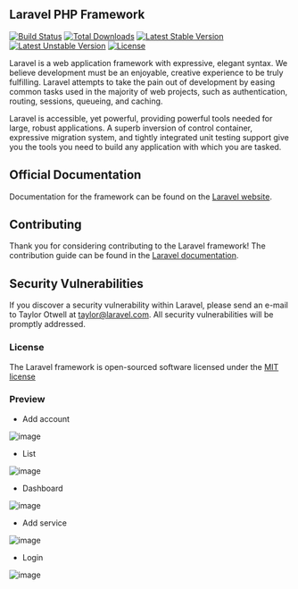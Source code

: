 ## Laravel PHP Framework

[![Build Status](https://travis-ci.org/laravel/framework.svg)](https://travis-ci.org/laravel/framework)
[![Total Downloads](https://poser.pugx.org/laravel/framework/d/total.svg)](https://packagist.org/packages/laravel/framework)
[![Latest Stable Version](https://poser.pugx.org/laravel/framework/v/stable.svg)](https://packagist.org/packages/laravel/framework)
[![Latest Unstable Version](https://poser.pugx.org/laravel/framework/v/unstable.svg)](https://packagist.org/packages/laravel/framework)
[![License](https://poser.pugx.org/laravel/framework/license.svg)](https://packagist.org/packages/laravel/framework)

Laravel is a web application framework with expressive, elegant syntax. We believe development must be an enjoyable, creative experience to be truly fulfilling. Laravel attempts to take the pain out of development by easing common tasks used in the majority of web projects, such as authentication, routing, sessions, queueing, and caching.

Laravel is accessible, yet powerful, providing powerful tools needed for large, robust applications. A superb inversion of control container, expressive migration system, and tightly integrated unit testing support give you the tools you need to build any application with which you are tasked.

## Official Documentation

Documentation for the framework can be found on the [Laravel website](http://laravel.com/docs).

## Contributing

Thank you for considering contributing to the Laravel framework! The contribution guide can be found in the [Laravel documentation](http://laravel.com/docs/contributions).

## Security Vulnerabilities

If you discover a security vulnerability within Laravel, please send an e-mail to Taylor Otwell at taylor@laravel.com. All security vulnerabilities will be promptly addressed.

### License

The Laravel framework is open-sourced software licensed under the [MIT license](http://opensource.org/licenses/MIT)

### Preview

- Add account

![image](http://zhouqj.com/blog/wp-content/uploads/2015/09/git_laravel_account.jpg)

- List

![image](http://zhouqj.com/blog/wp-content/uploads/2015/09/git_laravel_beautician-1024x589.jpg)

- Dashboard

![image](http://zhouqj.com/blog/wp-content/uploads/2015/09/git_laravel_index-1024x670.jpg)

- Add service

![image](http://zhouqj.com/blog/wp-content/uploads/2015/09/git_laravel_service-1024x589.jpg)

- Login

![image](http://zhouqj.com/blog/wp-content/uploads/2015/09/git_laravel_login-1024x670.jpg)